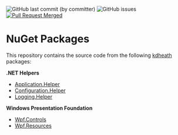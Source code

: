 ![GitHub last commit (by committer)](https://img.shields.io/github/last-commit/KevinDHeath/NugetPackages?label=last%20commit&style=plastic)
![GitHub issues](https://img.shields.io/github/issues/KevinDHeath/NugetPackages?style=plastic)
[![Pull Request Merged](https://github.com/KevinDHeath/NuGetPackages/actions/workflows/merged.yml/badge.svg)](https://github.com/KevinDHeath/NuGetPackages/actions/workflows/merged.yml)

# NuGet Packages
This repository contains the source code from the following [kdheath](https://www.nuget.org/packages?q=owner:KevinDHeath) packages:

__.NET Helpers__
- [Application.Helper](./src/Helper/Application.Helper)
- [Configuration.Helper](./src/Helper/Configuration.Helper)
- [Logging.Helper](./src/Helper/Logging.Helper)

__Windows Presentation Foundation__
- [Wpf.Controls](./src/Wpf/Controls)
- [Wpf.Resources](./src/Wpf/Resources)
